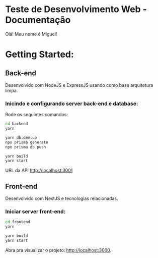 # Teste de Desenvolvimento Web - Documentação

Olá! Meu nome é Miguel!

# Getting Started:
## Back-end 
Desenvolvido com NodeJS e ExpressJS usando como base arquitetura limpa.
### Inicindo e configurando server back-end e database:
Rode os seguintes comandos:
```bash
cd backend
yarn

yarn db:dev:up
npx prisma generate
npx prisma db push

yarn build
yarn start
```
URL da API [http://localhost:3001](http://localhost:3001)

## Front-end
Desenvolvido com NextJS e tecnologias relacionadas.
### Iniciar server front-end:
```bash
cd frontend
yarn

yarn build
yarn start
```
Abra pra visualizar o projeto: [http://localhost:3000](http://localhost:3000).